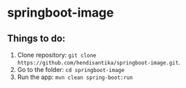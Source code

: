 # springboot-image

## Things to do:
1. Clone repository: `git clone https://github.com/hendisantika/springboot-image.git`. 
2. Go to the folder: `cd springboot-image`
3. Run the app: `mvn clean spring-boot:run` 
